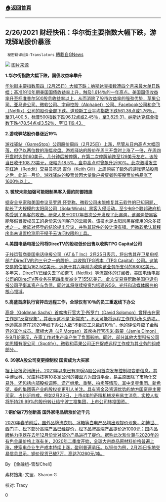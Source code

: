 ###  [:house:返回首頁](https://github.com/ourhimalayas/txt)
---

## 2/26/2021 财经快讯：华尔街主要指数大幅下跌，游戏驿站股价暴涨
` 秘密翻译组G-Translators` [轉載自GNews](https://gnews.org/zh-hans/934071/)

![]()![](https://www.gnews.org/wp-content/uploads/2021/02/Picture1-102.jpg)
[图片来源](https://www.newsmax.com)

**1.华尔街指数大幅下跌，国债收益率攀升**

[华尔街主要指数周四（2月25日）大幅下跌；纳斯达克指数遭四个月来最大单日跌幅；基准的10年期美国国债收益率上升，触及1.614％的一年高点。美国国债收益率升至标准普尔500股息收益率以上，从而消除了股市收益率的强劲优势，苹果公司、亚马逊公司、微软公司、字母控股（Alphabet）公司、Facebook公司和奈飞（Netflix）公司的股价全部下跌。道琼斯工业平均指数下跌561.36点或1.76％，至31,400.5，标普500指数下跌96.12点或2.45％，至3,829.31，纳斯达克综合指数下跌478.54点或3.52％，至13,119.43。](https://www.newsmax.com/t/newsmax/article/1011550?section=newsfront&amp;keywords=stocks&amp;year=2021&amp;month=02&amp;date=25&amp;id=1011550)

**2.游戏驿站股价暴涨近19%**

[游戏驿站（GameStop）公司股价周四（2月25日）上涨，尽管从日内高点大幅回落，但仍以两位数的涨幅收盘。游戏驿站的股价在周三开盘时上涨了一倍，在周四开盘时达到160美元，几分钟后被停牌，在第二次停牌前跌至129美元左右。该股当日收于108.73美元，涨幅为18.5%，盘中高点时曾飙升近90%。此次激增发生在红迪（Reddit）交易员基思·吉尔（Keith Gill）上周购买了额外的游戏驿站股票之后。此前一月份，游戏驿站的股票曾因大量散户投资者购买股票价格暴涨了1600％以上。](https://www.reuters.com/article/us-retail-trading-gamestop/gamestop-jumps-nearly-19-meme-stocks-fade-after-another-wild-ride-idUSKBN2AP0QT)

**3. 微软未能加强可能限制黑客入侵的防御措施**

[据安全专家和美国参议员罗恩·怀登称，微软公司未能修复其云软件的已知问题，助长了大规模的太阳风公司（SolarWinds）黑客入侵活动，至少有9个联邦政府机构受到了黑客的攻击。研究人员于2017年首次公开发现了此漏洞，该漏洞使黑客能够假冒授权员工的身份来访问客户的云服务。该技术是太阳风黑客使用的众多技术之一。微软对怀登的结论提出异议，并称其软件的设计没有错。但微软承认其程序尚未设置检测用于授予云访问权限的工具。](https://www.reuters.com/article/us-cyber-solarwinds-microsoft/microsoft-failed-to-shore-up-defenses-that-could-have-limited-solarwinds-hack-u-s-senator-idUSKBN2AP2XD)

**4.美国电话电报公司将DirecTV的股权低价出售以收购TPG Capital公司**

[无线运营商美国电话电报公司（AT＆T Inc）2月25日表示，将出售其在卫星电视部门DirecTV的约三分之一的股份，以收购TPG资本（TPG Capital）公司。这笔交易的估值为162.5亿美元，远低于其六年前为收购该业务所支付的680亿美元。多年来，DirecTV已经失去了如奈飞（Netflix）等流媒体的订阅者，美国电话电报公司的DirecTV等业务在第四季度减少了155亿美元。此次交易将帮助美国电话电报公司平衡其资产与负债，同时其将继续投资包括建设5G，光纤和流媒体服务的核心领域](https://www.reuters.com/article/us-at-t-deals-tpg-capital/att-tpg-to-form-new-company-for-u-s-video-unit-in-16-25-billion-deal-idUSKBN2AP2W5)。

**5.高盛首席执行官抨击远程工作，全球仅有10％的员工重返线下办公**

[高盛（Goldman Sachs）首席执行官大卫·所罗门（David Solomon）曾抨击在家工作是“反常现象”，并表示这不是“新常态”，不太可能将远程工作作为永久选项。他透露高盛在2020年线下办公人数“不到员工总数的10％”，他的评论呼应了金融界的其他成员。摩根大通（JP Morgan）首席执行官杰米·戴蒙（Jamie Dimon）在9月份表示，在家工作对生产率产生了负面影响。同时，部分其他大型科技公司如思播有限公司（Spotify）、微软和苹果公司正在促成远程工作成为其业务的组成部分。](https://www.dailymail.co.uk/news/article-9300837/Goldman-Sachs-boss-says-working-home-NOT-new-normal.html)

**6. 39家A股公司变更控制权 国资成为大买家**

[据上证报资讯统计，2021年以来已有39家A股公司首次发布控制权变更信息，其中博世科、光库科技等10多家公司的接盘方为国资平台，易主原因除了市场化交易外，还包括内部股权调整、遗产继承、重整、拍卖等情形，其中复星集团、新希望、美的集团等产业的股权变更引人关注。具有资金及资源优势的地方国资是主要买家，占比近四成。例如2月23日，上市4年的奇精机械发布易主消息，实控人拟将所持29.99%的股份转让给宁波工投集团，上市公司转投国资。](https://ishare.ifeng.com/c/s/v004XcUbJzpNpVnGONv61nD3Mqq8zoB70HdEKokPfEXbgdR69BlfWiec-pAAfKNidBY1t0ruK9KnP8Pq5KnaeRsPqA___?spss=np&amp;aman=1cc40f5c67zef8i49bY4b6Kd74Sc6fZ418Me01T305)

7.**铜价破7万创新高 国外家电品牌涨价近千元**

[2020年春节前后，国外品牌洗衣机、冰箱等白电产品均出现提价现象，如博世、西门子、松下部分高端产品已经提价，松下品牌高端产品提价近1000元；国内品牌格力电器在去年12月份曾对部分产品进行了提价。据称此次涨价潮与2020年的有色金属价格上涨有关，2020年二季度开始，全球大宗商品原材料价格普遍上涨，使家电企业生产成本持续上涨，盈利普遍承压。以铜价为例，2月25日多地交易信息显示，铜价现货已破7万，高达70260元/吨。](https://ishare.ifeng.com/c/s/v004WP5iIyKkXhCqbKAdPfdJjvLLkB--plej6X7dis84XMoUYS1tZLujrBp83JdlMB-HhP-_5VNKAF--7tr8GtWDp113g___?spss=np&amp;aman=1cF40f8c67Vef8F49br4b6td74mc6fK418Qe01n305)

By 【金融组-雪梨Cheli】

素材搜集: 文罡、Sharon G

校对: Tracy

0
